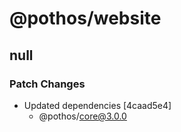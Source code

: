# @pothos/website

## null
### Patch Changes

- Updated dependencies [4caad5e4]
  - @pothos/core@3.0.0
